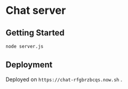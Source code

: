 # Chat server

## Getting Started

```
node server.js
```

## Deployment

Deployed on `https://chat-rfgbrzbcqs.now.sh` .